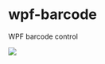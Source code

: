 # wpf-barcode
WPF barcode control

![](http://www.coostone.com/upload/image/20160702/6360307524537109371169085.png)
